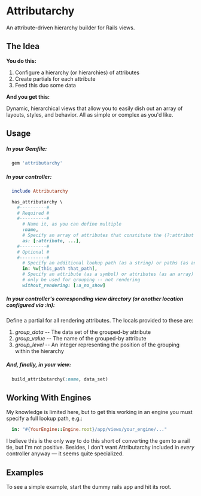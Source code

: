 # Attributarchy

An attribute-driven hierarchy builder for Rails views.

## The Idea

**You do this:**

1. Configure a hierarchy (or hierarchies) of attributes
1. Create partials for each attribute
1. Feed this duo some data

**And you get this:**

Dynamic, hierarchical views that allow you to easily dish out an array of layouts, styles, and behavior. All as simple or complex as you'd like.

## Usage

##### In your Gemfile:

```ruby
  gem 'attributarchy'
```

##### In your controller:

```ruby
  include Attributarchy

  has_attributarchy \
    #----------#
    # Required #
    #----------#
      # Name it, as you can define multiple
      :name,
      # Specify an array of attributes that constitute the (?:attribut|hier)archy
      as: [:attribute, ...],
    #----------#
    # Optional #
    #----------#
      # Specify an additional lookup path (as a string) or paths (as an array)
      in: %w[this_path that_path],
      # Specify an attribute (as a symbol) or attributes (as an array) that will
      # only be used for grouping -- not rendering
      without_rendering: [:a_no_show]
```

##### In your controller's corresponding view directory (or another location configured via :in):

Define a partial for all rendering attributes. The locals provided to these are:

1. *group_data* -- The data set of the grouped-by attribute
1. *group_value* -- The name of the grouped-by attribute
1. *group_level* -- An integer representing the position of the grouping within the hierarchy

##### And, finally, in your view:

```ruby
  build_attributarchy(:name, data_set)
```

## Working With Engines

My knowledge is limited here, but to get this working in an engine you must specify a full lookup path, e.g.:
````ruby
  in: "#{YourEngine::Engine.root}/app/views/your_engine/..."
````

I believe this is the only way to do this short of converting the gem to a rail tie, but I'm not positive. Besides, I don't want Attributarchy included in *every* controller anyway &mdash; it seems quite specialized.

## Examples

To see a simple example, start the dummy rails app and hit its root.
